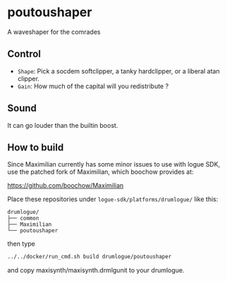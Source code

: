 # poutoushaper

A waveshaper for the comrades

## Control

- `Shape`: Pick a socdem softclipper, a tanky hardclipper, or a liberal atan clipper.
- `Gain`: How much of the capital will you redistribute ?

## Sound

It can go louder than the builtin boost.

## How to build

Since Maximilian currently has some minor issues to use with logue SDK, use the patched fork of Maximilian, which boochow provides at:

https://github.com/boochow/Maximilian

Place these repositories under `logue-sdk/platforms/drumlogue/` like this:

```text
drumlogue/
├── common
├── Maximilian
└── poutoushaper
```

then type

```sh
../../docker/run_cmd.sh build drumlogue/poutoushaper
```

and copy maxisynth/maxisynth.drmlgunit to your drumlogue.
